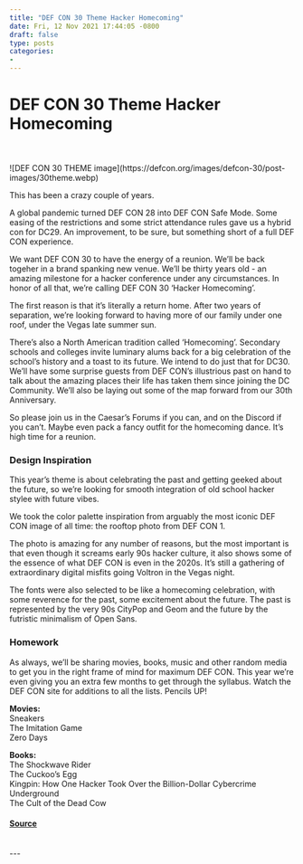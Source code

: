 ```yaml
---
title: "DEF CON 30 Theme Hacker Homecoming"
date: Fri, 12 Nov 2021 17:44:05 -0800
draft: false
type: posts
categories: 
- 
---
```

# DEF CON 30 Theme Hacker Homecoming

<br/>

<br/>
![DEF CON 30 THEME image](https://defcon.org/images/defcon-30/post-images/30theme.webp)  

This has been a crazy couple of years.  
  
A global pandemic turned DEF CON 28 into DEF CON Safe Mode. Some easing of the restrictions and some strict attendance rules gave us a hybrid con for DC29. An improvement, to be sure, but something short of a full DEF CON experience.  
  
We want DEF CON 30 to have the energy of a reunion. We’ll be back togeher in a brand spanking new venue. We’ll be thirty years old - an amazing milestone for a hacker conference under any circumstances. In honor of all that, we’re calling DEF CON 30 ‘Hacker Homecoming’.  
  
The first reason is that it’s literally a return home. After two years of separation, we’re looking forward to having more of our family under one roof, under the Vegas late summer sun.  
  
There’s also a North American tradition called ‘Homecoming’. Secondary schools and colleges invite luminary alums back for a big celebration of the school’s history and a toast to its future. We intend to do just that for DC30. We’ll have some surprise guests from DEF CON’s illustrious past on hand to talk about the amazing places their life has taken them since joining the DC Community. We’ll also be laying out some of the map forward from our 30th Anniversary.  
  
So please join us in the Caesar’s Forums if you can, and on the Discord if you can’t. Maybe even pack a fancy outfit for the homecoming dance. It’s high time for a reunion.

### Design Inspiration

This year’s theme is about celebrating the past and getting geeked about the future, so we’re looking for smooth integration of old school hacker stylee with future vibes.  
  
We took the color palette inspiration from arguably the most iconic DEF CON image of all time: the rooftop photo from DEF CON 1.  
  
The photo is amazing for any number of reasons, but the most important is that even though it screams early 90s hacker culture, it also shows some of the essence of what DEF CON is even in the 2020s. It’s still a gathering of extraordinary digital misfits going Voltron in the Vegas night.  
  
The fonts were also selected to be like a homecoming celebration, with some reverence for the past, some excitement about the future. The past is represented by the very 90s CityPop and Geom and the future by the futristic minimalism of Open Sans.

### Homework

As always, we’ll be sharing movies, books, music and other random media to get you in the right frame of mind for maximum DEF CON. This year we’re even giving you an extra few months to get through the syllabus. Watch the DEF CON site for additions to all the lists. Pencils UP!  
  
**Movies:**  
Sneakers  
The Imitation Game  
Zero Days  
  
**Books:**  
The Shockwave Rider  
The Cuckoo’s Egg  
Kingpin: How One Hacker Took Over the Billion-Dollar Cybercrime Underground  
The Cult of the Dead Cow

#### [Source](https://defcon.org/html/links/dc-news.html#dc30theme)

<br/>
---
